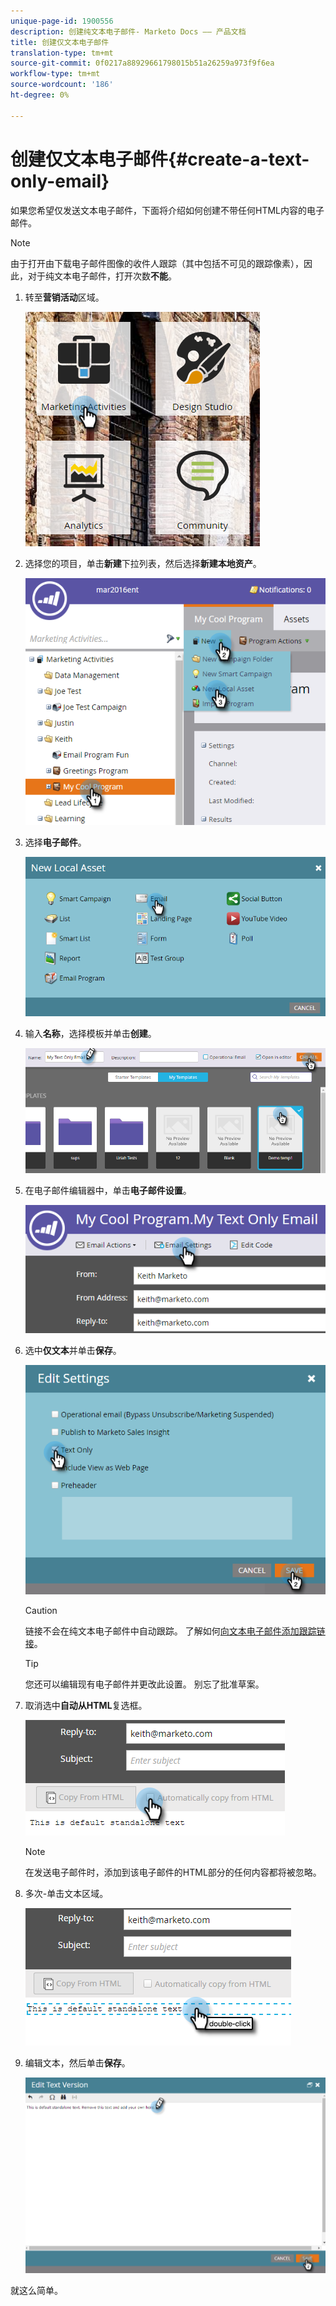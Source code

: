 ```yaml
---
unique-page-id: 1900556
description: 创建纯文本电子邮件- Marketo Docs —— 产品文档
title: 创建仅文本电子邮件
translation-type: tm+mt
source-git-commit: 0f0217a88929661798015b51a26259a973f9f6ea
workflow-type: tm+mt
source-wordcount: '186'
ht-degree: 0%

---
```



# 创建仅文本电子邮件{#create-a-text-only-email}

如果您希望仅发送文本电子邮件，下面将介绍如何创建不带任何HTML内容的电子邮件。

>[!NOTE]
>
>由于打开由下载电子邮件图像的收件人跟踪（其中包括不可见的跟踪像素），因此，对于纯文本电子邮件，打开次数&#x200B;**不能**。

1. 转至&#x200B;**营销活动**&#x200B;区域。

   ![](assets/one-1.png)

1. 选择您的项目，单击&#x200B;**新建**&#x200B;下拉列表，然后选择&#x200B;**新建本地资产**。

   ![](assets/two-1.png)

1. 选择&#x200B;**电子邮件**。

   ![](assets/three-1.png)

1. 输入&#x200B;**名称**，选择模板并单击&#x200B;**创建**。

   ![](assets/four-1.png)

1. 在电子邮件编辑器中，单击&#x200B;**电子邮件设置**。

   ![](assets/five.png)

1. 选中&#x200B;**仅文本**&#x200B;并单击&#x200B;**保存**。

   ![](assets/six.png)

   >[!CAUTION]
   >
   >链接不会在纯文本电子邮件中自动跟踪。 了解如何[向文本电子邮件添加跟踪链接](/help/marketo/product-docs/email-marketing/general/functions-in-the-editor/add-tracked-links-to-a-text-email.md)。

   >[!TIP]
   >
   >您还可以编辑现有电子邮件并更改此设置。 别忘了批准草案。

1. 取消选中&#x200B;**自动从HTML**&#x200B;复选框。

   ![](assets/seven.png)

   >[!NOTE]
   >
   >在发送电子邮件时，添加到该电子邮件的HTML部分的任何内容都将被忽略。

1. 多次-单击文本区域。

   ![](assets/eight.png)

1. 编辑文本，然后单击&#x200B;**保存**。

   ![](assets/nine.png)

就这么简单。
